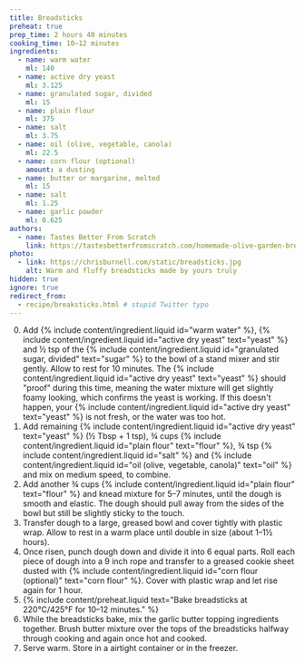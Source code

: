 ```yaml
---
title: Breadsticks
preheat: true
prep_time: 2 hours 40 minutes
cooking_time: 10–12 minutes
ingredients:
  - name: warm water
    ml: 140
  - name: active dry yeast
    ml: 3.125
  - name: granulated sugar, divided
    ml: 15
  - name: plain flour
    ml: 375
  - name: salt
    ml: 3.75
  - name: oil (olive, vegetable, canola)
    ml: 22.5
  - name: corn flour (optional)
    amount: a dusting
  - name: butter or margarine, melted
    ml: 15
  - name: salt
    ml: 1.25
  - name: garlic powder
    ml: 0.625
authors:
  - name: Tastes Better From Scratch
    link: https://tastesbetterfromscratch.com/homemade-olive-garden-breadsticks
photo:
  - link: https://chrisburnell.com/static/breadsticks.jpg
    alt: Warm and fluffy breadsticks made by yours truly
hidden: true
ignore: true
redirect_from:
  - recipe/breaksticks.html # stupid Twitter typo
---
```


0. Add {% include content/ingredient.liquid id="warm water" %}, {% include content/ingredient.liquid id="active dry yeast" text="yeast" %} and ½ tsp of the {% include content/ingredient.liquid id="granulated sugar, divided" text="sugar" %} to the bowl of a stand mixer and stir gently. Allow to rest for 10 minutes. The {% include content/ingredient.liquid id="active dry yeast" text="yeast" %} should "proof" during this time, meaning the water mixture will get slightly foamy looking, which confirms the yeast is working. If this doesn't happen, your {% include content/ingredient.liquid id="active dry yeast" text="yeast" %} is not fresh, or the water was too hot.
0. Add remaining {% include content/ingredient.liquid id="active dry yeast" text="yeast" %} (½ Tbsp + 1 tsp), ¾ cups {% include content/ingredient.liquid id="plain flour" text="flour" %}, ¾ tsp {% include content/ingredient.liquid id="salt" %} and {% include content/ingredient.liquid id="oil (olive, vegetable, canola)" text="oil" %} and mix on medium speed, to combine.
0. Add another ¾ cups {% include content/ingredient.liquid id="plain flour" text="flour" %} and knead mixture for 5–7 minutes, until the dough is smooth and elastic. The dough should pull away from the sides of the bowl but still be slightly sticky to the touch.
0. Transfer dough to a large, greased bowl and cover tightly with plastic wrap. Allow to rest in a warm place until double in size (about 1–1½ hours).
0. Once risen, punch dough down and divide it into 6 equal parts. Roll each piece of dough into a 9 inch rope and transfer to a greased cookie sheet dusted with {% include content/ingredient.liquid id="corn flour (optional)" text="corn flour" %}. Cover with plastic wrap and let rise again for 1 hour.
0. {% include content/preheat.liquid text="Bake breadsticks at 220°C/425°F for 10–12 minutes." %}
0. While the breadsticks bake, mix the garlic butter topping ingredients together. Brush butter mixture over the tops of the breadsticks halfway through cooking and again once hot and cooked.
0. Serve warm. Store in a airtight container or in the freezer.
